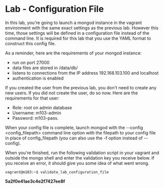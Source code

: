 # Lab - Configuration File

In this lab, you're going to launch a mongod instance in the vagrant environment with the same exact settings as the previous lab. However this time, those settings will be defined in a configuration file instead of the command line. It is required for this lab that you use the YAML format to construct this config file.

As a reminder, here are the requirements of your mongod instance:

- run on port 27000
- data files are stored in /data/db/
- listens to connections from the IP address 192.168.103.100 and localhost
- authentication is enabled

If you created the user from the previous lab, you don't need to create any new users. If you did not create the user, do so now. Here are the requirements for that user:

- Role: root on admin database
- Username: m103-admin
- Password: m103-pass.

When your config file is complete, launch mongod with the --config <config_filepath> command line option with the filepath to your config file in place of config_filepath (you can also use the -f option instead of --config).

When you're finished, run the following validation script in your vagrant and outside the mongo shell and enter the validation key you receive below. If you receive an error, it should give you some idea of what went wrong.

```
vagrant@m103:~$ validate_lab_configuration_file
```


**5a2f0e41ae3c4e2f7427ee8f**
